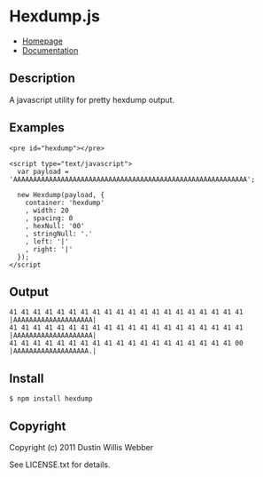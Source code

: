 # Hexdump.js

* [Homepage](https://github.com/mephux/hexdump.js)
* [Documentation](https://github.com/mephux/hexdump.js)

## Description

A javascript utility for pretty hexdump output.

## Examples

    <pre id="hexdump"></pre>

    <script type="text/javascript">
      var payload = 'AAAAAAAAAAAAAAAAAAAAAAAAAAAAAAAAAAAAAAAAAAAAAAAAAAAAAAAAAAA';

      new Hexdump(payload, {
        container: 'hexdump'
        , width: 20
        , spacing: 0
        , hexNull: '00'
        , stringNull: '.'
        , left: '|'
        , right: '|'
      });
    </script

## Output

    41 41 41 41 41 41 41 41 41 41 41 41 41 41 41 41 41 41 41 41  |AAAAAAAAAAAAAAAAAAAA|
    41 41 41 41 41 41 41 41 41 41 41 41 41 41 41 41 41 41 41 41  |AAAAAAAAAAAAAAAAAAAA|
    41 41 41 41 41 41 41 41 41 41 41 41 41 41 41 41 41 41 41 00  |AAAAAAAAAAAAAAAAAAA.|

## Install

	$ npm install hexdump

## Copyright

Copyright (c) 2011 Dustin Willis Webber

See LICENSE.txt for details.